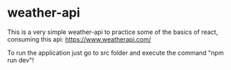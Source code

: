 # weather-api

This is a very simple weather-api to practice some of the basics of react, consuming this api: https://www.weatherapi.com/

To run the application just go to src folder and execute the command "npm run dev"!
